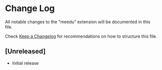 # Change Log

All notable changes to the "meedu" extension will be documented in this file.

Check [Keep a Changelog](http://keepachangelog.com/) for recommendations on how to structure this file.

## [Unreleased]

- Initial release